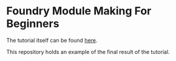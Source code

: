 # Foundry Module Making For Beginners

The tutorial itself can be found [here](https://hackmd.io/@akrigline/ByHFgUZ6u).

This repository holds an example of the final result of the tutorial.
